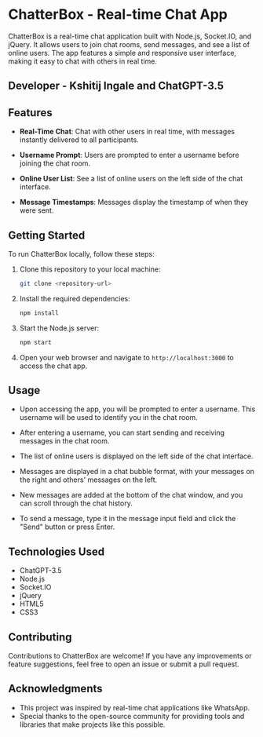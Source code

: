 # ChatterBox - Real-time Chat App

ChatterBox is a real-time chat application built with Node.js, Socket.IO, and jQuery. It allows users to join chat rooms, send messages, and see a list of online users. The app features a simple and responsive user interface, making it easy to chat with others in real time.

## Developer - Kshitij Ingale and ChatGPT-3.5

## Features

- **Real-Time Chat**: Chat with other users in real time, with messages instantly delivered to all participants.

- **Username Prompt**: Users are prompted to enter a username before joining the chat room.

- **Online User List**: See a list of online users on the left side of the chat interface.

- **Message Timestamps**: Messages display the timestamp of when they were sent.

## Getting Started

To run ChatterBox locally, follow these steps:

1. Clone this repository to your local machine:

   ```bash
   git clone <repository-url>
   ```

2. Install the required dependencies:

   ```bash
   npm install
   ```

3. Start the Node.js server:

   ```bash
   npm start
   ```

4. Open your web browser and navigate to `http://localhost:3000` to access the chat app.

## Usage

- Upon accessing the app, you will be prompted to enter a username. This username will be used to identify you in the chat room.

- After entering a username, you can start sending and receiving messages in the chat room.

- The list of online users is displayed on the left side of the chat interface.

- Messages are displayed in a chat bubble format, with your messages on the right and others' messages on the left.

- New messages are added at the bottom of the chat window, and you can scroll through the chat history.

- To send a message, type it in the message input field and click the "Send" button or press Enter.

## Technologies Used

- ChatGPT-3.5
- Node.js
- Socket.IO
- jQuery
- HTML5
- CSS3

## Contributing

Contributions to ChatterBox are welcome! If you have any improvements or feature suggestions, feel free to open an issue or submit a pull request.


## Acknowledgments

- This project was inspired by real-time chat applications like WhatsApp.
- Special thanks to the open-source community for providing tools and libraries that make projects like this possible.

